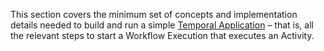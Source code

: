 This section covers the minimum set of concepts and implementation details needed to build and run a simple [Temporal Application](/docs/concepts/what-is-a-temporal-application) – that is, all the relevant steps to start a Workflow Execution that executes an Activity.
